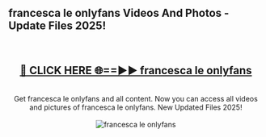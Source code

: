 <h2>francesca le onlyfans Videos And Photos - Update Files 2025!</h2>
<br>
<div align="center">
<h2><a href="https://linkcuts.com/hfmhzwbr" rel="nofollow">🔴 CLICK HERE 🌐==►► francesca le onlyfans</a></h2>
<br>
Get francesca le onlyfans and all content. Now you can access all videos and pictures of francesca le onlyfans. New Updated Files 2025!
<br>
<br>
<a href="https://linkcuts.com/hfmhzwbr" rel="nofollow" data-target="animated-image.originalLink"><img src="https://i.ibb.co.com/WyWwxjT/player-gif2.gif" alt="francesca le onlyfans" style="max-width: 100%; display: inline-block;" data-target="animated-image.originalImage"></a>
</div>
<br>